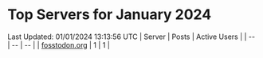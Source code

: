 # Top Servers for January 2024
Last Updated: 01/01/2024 13:13:56 UTC
| Server | Posts | Active Users |
| -- | -- | -- |
| [fosstodon.org](https://fosstodon.org/tags/PowerShell) | 1 | 1 |
